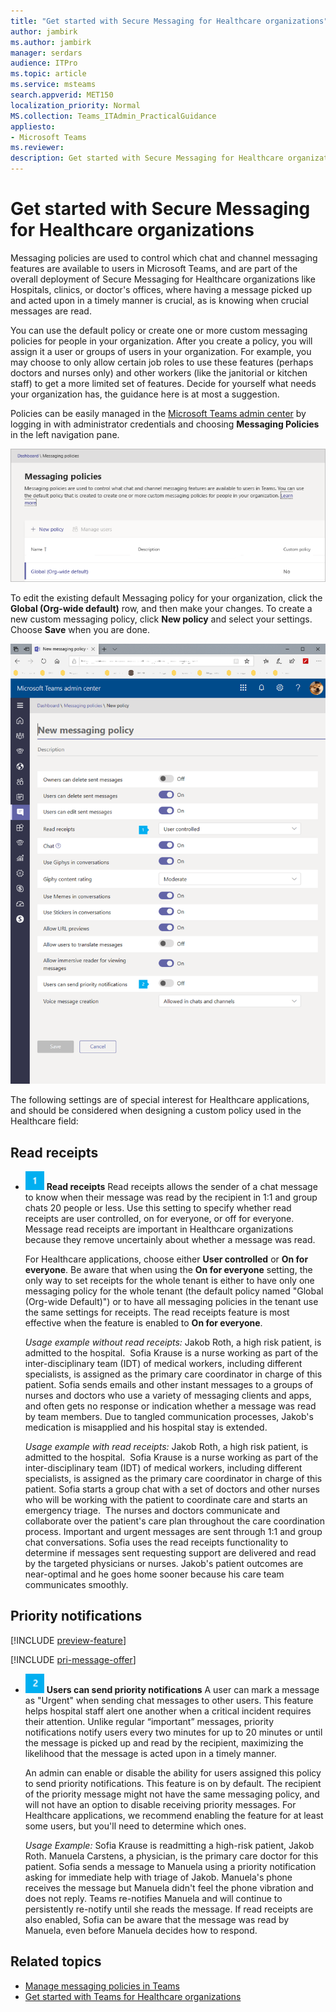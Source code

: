 ```yaml
---
title: "Get started with Secure Messaging for Healthcare organizations"
author: jambirk
ms.author: jambirk 
manager: serdars
audience: ITPro
ms.topic: article 
ms.service: msteams 
search.appverid: MET150
localization_priority: Normal
MS.collection: Teams_ITAdmin_PracticalGuidance
appliesto:
- Microsoft Teams
ms.reviewer: 
description: Get started with Secure Messaging for Healthcare organizations
---
```


# Get started with Secure Messaging for Healthcare organizations

Messaging policies are used to control which chat and channel messaging features are available to users in Microsoft Teams, and are part of the overall deployment of Secure Messaging for Healthcare organizations like Hospitals, clinics, or doctor's offices, where having a message picked up and acted upon in a timely manner is crucial, as is knowing when crucial messages are read.

You can use the default policy or create one or more custom messaging policies for people in your organization. After you create a policy, you will assign it a user or groups of users in your organization. For example, you may choose to only allow certain job roles to use these features (perhaps doctors and nurses only) and other workers (like the janitorial or kitchen staff) to get a more limited set of features. Decide for yourself what needs your organization has, the guidance here is at most a suggestion.

Policies can be easily managed in the [Microsoft Teams admin center](http://admin.teams.microsoft.com) by logging in with administrator credentials and choosing **Messaging Policies** in the left navigation pane.

 ![Screen shot of the Messaging policies page](../../media/messaging-policies-image1.png)

To edit the existing default Messaging policy for your organization, click the **Global (Org-wide default)** row, and then make your changes. To create a new custom messaging policy, click **New policy** and select your settings. Choose **Save** when you are done.

![Screen shot of  messaging policy settings](../../media/hc-message-policy.png)

The following settings are of special interest for Healthcare applications, and should be considered when designing a custom policy used in the Healthcare field:

## Read receipts

- ![Icon of the number 1, referencing a callout in the previous screenshot](../../media/sfbcallout1.png) **Read receipts** Read receipts allows the sender of a chat message to know when their message was read by the recipient in 1:1 and group chats 20 people or less. Use this setting to specify whether read receipts are user controlled, on for everyone, or off for everyone. Message read receipts are important in Healthcare organizations because they remove uncertainly about whether a message was read.

  For Healthcare applications, choose either **User controlled** or **On for everyone**. Be aware that when using the **On for everyone** setting, the only way to set receipts for the whole  tenant is either to have only one messaging policy for the whole tenant (the default policy named "Global (Org-wide Default)") or to have all messaging policies in the tenant use the same settings for receipts. The read receipts feature is most effective when the feature is enabled to **On for everyone**.

    *Usage example without read receipts:* Jakob Roth, a high risk patient, is admitted to the hospital.  Sofia Krause is a nurse working as part of the inter-disciplinary team (IDT) of medical workers, including different specialists, is assigned as the primary care coordinator in charge of this patient.  Sofia sends emails and other instant messages to a groups of nurses and doctors who use a variety of messaging clients and apps, and often gets no response or indication whether a message was read by team members. Due to tangled communication processes, Jakob's medication is misapplied and his hospital stay is extended.

    *Usage example with read receipts:* Jakob Roth, a high risk patient, is admitted to the hospital.  Sofia Krause is a nurse working as part of the inter-disciplinary team (IDT) of medical workers, including different specialists, is assigned as the primary care coordinator in charge of this patient.  Sofia starts a group chat with a set of doctors and other nurses who will be working with the patient to coordinate care and starts an emergency triage.  The nurses and doctors communicate and collaborate over the patient's care plan throughout the care coordination process.  Important and urgent messages are sent through 1:1 and group chat conversations. Sofia uses the read receipts functionality to determine if messages sent requesting support are delivered and read by the targeted physicians or nurses. Jakob's patient outcomes are near-optimal and he goes home sooner because his care team communicates smoothly.

## Priority notifications

[!INCLUDE [preview-feature](../../includes/preview-feature.md)]

[!INCLUDE [pri-message-offer](../../includes/pri-message-offer.md)]

- ![Icon of the number 2, referencing a callout in the previous screenshot](../../media/sfbcallout2.png) **Users can send priority notifications** A user can mark a message as "Urgent" when sending chat messages to other users. This feature helps hospital staff alert one another when a critical incident requires their attention. Unlike regular “important” messages, priority notifications notify users every two minutes for up to 20 minutes or until the message is picked up and read by the recipient, maximizing the likelihood that the message is acted upon in a timely manner.

  An admin can enable or disable the ability for users assigned this policy to send priority notifications. This feature is on by default. The recipient of the priority message might not have the same messaging policy, and will not have an option to disable receiving priority messages. For Healthcare applications, we recommend enabling the feature for at least some users, but you'll need to determine which ones.

  *Usage Example:* Sofia Krause is readmitting a high-risk patient, Jakob Roth. Manuela Carstens, a physician, is the primary care doctor for this patient.  Sofia sends a message to Manuela using a priority notification asking for immediate help with triage of Jakob.  Manuela's phone receives the message but Manuela didn't feel the phone vibration and does not reply. Teams re-notifies Manuela and will continue to persistently re-notify until she reads the message. If read receipts are also enabled, Sofia can be aware that the message was read by Manuela, even before Manuela decides how to respond.

## Related topics

- [Manage messaging policies in Teams](../../messaging-policies-in-teams.md)
- [Get started with Teams for Healthcare organizations](teams-in-hc.md)
